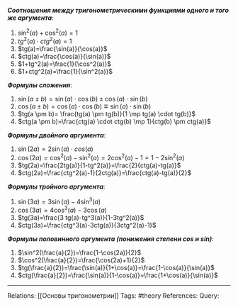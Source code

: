 ***Соотношения между тригонометрическими функциями одного и того же аргумента***:
1. $\sin^2(a)+\cos^2(a)=1$
2. $tg^2(a) \cdot ctg^2(a)=1$
3. $tg(a)=\frac{\sin(a)}{\cos(a)}$
4. $ctg(a)=\frac{\cos(a)}{\sin(a)}$
5. $1+tg^2(a)=\frac{1}{\cos^2(a)}$
6. $1+ctg^2(a)=\frac{1}{\sin^2(a)}$

***Формулы сложения***:
1. $\sin(a \pm b)=\sin(a) \cdot \cos(b) \pm \cos(a) \cdot \sin(b)$
2. $\cos(a \pm b)=\cos(a) \cdot \cos(b) \mp \sin(a) \cdot \sin(b)$
3. $tg(a \pm b)= \frac{tg(a) \pm tg(b)}{1 \mp tg(a) \cdot tg(b)}$
4. $ctg(a \pm b)=\frac{ctg(a) \cdot ctg(b) \mp 1}{ctg(b) \pm ctg(a)}$

***Формулы двойного аргумента***:
1. $\sin(2a)=2\sin(a) \cdot cos(a)$
2. $\cos(2a)=\cos^2(a)-\sin^2(a)=2 \cos^2(a)-1=1-2\sin^2(a)$
3. $tg(2a)=\frac{2tg(a)}{1-tg^2(a)}=\frac{2}{ctg(a)-tg(a)}$
4. $ctg(2a)=\frac{ctg^2(a)-1}{2ctg(a)}=\frac{ctg(a)-tg(a)}{2}$

***Формулы тройного аргумента***:
1. $\sin(3a)=3\sin(a)-4\sin^3(a)$
2. $\cos(3a)=4 \cos^3(a)-3 \cos(a)$
3. $tg(3a)=\frac{3 tg(a)-tg^3(a)}{1-3tg^2(a)}$
4. $ctg(3a)=\frac{ctg^3(a)-3ctg(a)}{3ctg^2(a)-1}$

***Формулы половинного аргумента (понижения степени cos и sin)***:
1. $\sin^2(\frac{a}{2})=\frac{1-\cos(2a)}{2}$
2. $\cos^2(\frac{a}{2})=\frac{\cos(2a)+1}{2}$
3. $tg(\frac{a}{2})=\frac{\sin(a)}{1+\cos(a)}=\frac{1-\cos(a)}{\sin(a)}$
4. $ctg(\frac{a}{2})=\frac{\sin(a)}{1-\cos(a)}=\frac{1+\cos(a)}{\sin(a)}$

___
Relations: [[Основы тригонометрии]] 
Tags: #theory 
References: 
Query: 